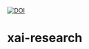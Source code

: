 [![DOI](https://zenodo.org/badge/923482747.svg)](https://doi.org/10.5281/zenodo.14753921)
# xai-research
